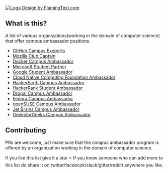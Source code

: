 <a target="_top" href="http://www.flamingtext.com/" ><img src="https://blog.flamingtext.com/blog/2018/02/21/flamingtext_com_1519198847_347098630.png" border="0" alt="Logo Design by FlamingText.com" title="Logo Design by FlamingText.com"></a>

## What is this?
A list of various organizations(working in the domain of computer science) that offer campus ambassador positions.

- [GitHub Campus Exeperts](https://education.github.com/experts)
- [Mozilla Club Captain](https://mozilla.teachable.com/p/mozilla-club-training)
- [Docker Campus Ambassador](https://blog.docker.com/2017/05/announcing-docker-student-developer-kit-campus-ambassador-program/)
- [Microsoft Student Partner](https://msdn.microsoft.com/en-us/microsoftstudentpartners.aspx)
- [Google Student Ambassador](https://sites.google.com/site/gstudentclubbzu/about-us/gsa-program)
- [Cloud Native Computing Foundation Ambassador](https://www.cncf.io/people/ambassadors/)
- [HackerEarth Campus Ambassador](https://www.hackerearth.com/university/)
- [HackerRank Student Ambassador](https://www.hackerrank.com/campus-ambassador-program)
- [Drupal Campus Ambassador](http://www.drupalcap.org/)
- [Fedora Campus Ambassador](https://fedoraproject.org/wiki/Campus_Ambassadors)
- [openSUSE Campus Ambassador](https://en.opensuse.org/openSUSE:Campus_Ambassador)
- [Jet Brains Campus Ambassador](https://www.jetbrains.com/education/programs/)
- [GeeksforGeeks Campus Ambassador](https://www.geeksforgeeks.org/campus-ambassador-program-by-geeksforgeeks/)
## Contributing
PRs are welcome, just make sure that the cmapus ambassador program is offered by an organization working in the domain of computer science.

If you like this list give it a star :star:
If you know someone who can add more to this list do share it on twitter/facebook/slack/gitter/reddit anywhere you like.
